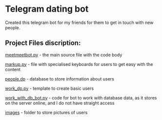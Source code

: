 # Telegram dating bot

Created this telegram bot for my friends for them to get in touch with new people.


## Project Files discription:

[meetmeetbot.py](meetmeetbot.py) - the main source file with the code body

[markup.py](markup.py) - file with specialised keyboards for users to get easy with the content

[people.dp](people.dp) - database to store information about users

[work_dp.py](work_dp.py) - template to create basic users

[work_with_db_bot.py](work_with_db_bot.py) - code for bot to work with database data, as it stores on the server online, and I do not have straight access

[images](images/) - folder to store pictures of users
